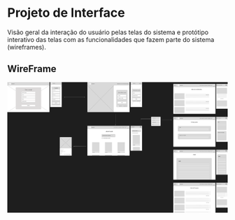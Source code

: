 
# Projeto de Interface

Visão geral da interação do usuário pelas telas do sistema e protótipo interativo das telas com as funcionalidades que fazem parte do sistema (wireframes).

## WireFrame

![Exemplo de UserFlow](img/Wireframe-GastroCode.png)

